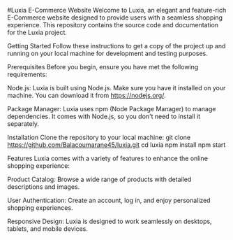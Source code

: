 #Luxia E-Commerce Website
Welcome to Luxia, an elegant and feature-rich E-Commerce website designed to provide users with a seamless shopping experience. This repository contains the source code and documentation for the Luxia project.

Getting Started
Follow these instructions to get a copy of the project up and running on your local machine for development and testing purposes.

Prerequisites
Before you begin, ensure you have met the following requirements:

Node.js: Luxia is built using Node.js. Make sure you have it installed on your machine. You can download it from https://nodejs.org/.

Package Manager: Luxia uses npm (Node Package Manager) to manage dependencies. It comes with Node.js, so you don't need to install it separately.

Installation
Clone the repository to your local machine:
git clone https://github.com/Balacoumarane45/luxia.git
cd luxia
npm install
npm start

Features
Luxia comes with a variety of features to enhance the online shopping experience:

Product Catalog: Browse a wide range of products with detailed descriptions and images.

User Authentication: Create an account, log in, and enjoy personalized shopping experiences.

Responsive Design: Luxia is designed to work seamlessly on desktops, tablets, and mobile devices.
